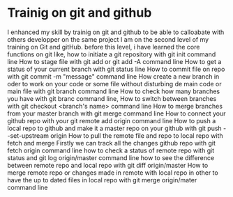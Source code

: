 # Trainig on git and github
I enhanced my skill by trainig on git and github to be able to calloabate with others developper on the same project 
I am on the second level of my training on Git and gitHub. before this level, i have learned the core functions on git like, how to initiate a git repository with git init command line
How to stage file with git add <fileName> or git add -A command line
How to get a status of your current branch with git status line
How to commit file on repo with git commit -m "message" command line
How create a new branch in oder to work on your code or some file without disturbing de main code or main file with git branch <name of branch> command line
How to check how many branches you have with git branc command line, 
How to switch between branches with git checkout <branch's name> command line
How to merge branches from your master branch with git merge <name of branch you would like to merge> command line
How to connect your github repo with your git remote add origin <link of github repository> command line 
How to push a local repo to github and make it a master repo on your github with git push --set-upstream origin <local repo>
How to pull the remote file and repo to local repo with fetch and merge
Firstly we can track all the changes github repo with git fetch origin command line
how to check a status of remote repo with git status and git log origin/master command line 
how to see the difference between remote repo and local repo with git diff origin/master
How to merge remote repo or changes made in remote with local repo in other to have the up to dated files in local repo with git merge origin/mater command line




